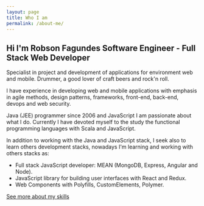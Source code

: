 ```yaml
---
layout: page
title: Who I am
permalink: /about-me/
---
```


Hi I'm Robson Fagundes Software Engineer - Full Stack Web Developer
---------------

Specialist in project and development of applications for environment web and mobile. Drummer, a good lover of craft beers and rock'n roll.

I have experience in developing web and mobile applications with emphasis in agile methods, design patterns, frameworks, front-end, back-end, devops and web security.  

Java (JEE) programmer since 2006 and JavaScript  I am passionate about what I do. Currently I have devoted myself to the study the functional programming languages with Scala and JavaScript.  

In addition to working with the Java and JavaScript stack, I seek also to learn others development stacks, nowadays I'm learning and working with others stacks as:

 -   Full stack JavaScript developer: MEAN (MongoDB, Express, Angular and Node).
 -   JavaScript library for building user interfaces with React and Redux.
 -   Web Components with Polyfills, CustomElements, Polymer.


[See more about my skills](https://br.linkedin.com/in/robson-adão-fagundes-7b7a2216)  


